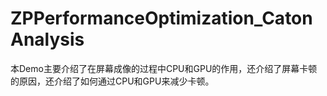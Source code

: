 # ZPPerformanceOptimization_CatonAnalysis
本Demo主要介绍了在屏幕成像的过程中CPU和GPU的作用，还介绍了屏幕卡顿的原因，还介绍了如何通过CPU和GPU来减少卡顿。
